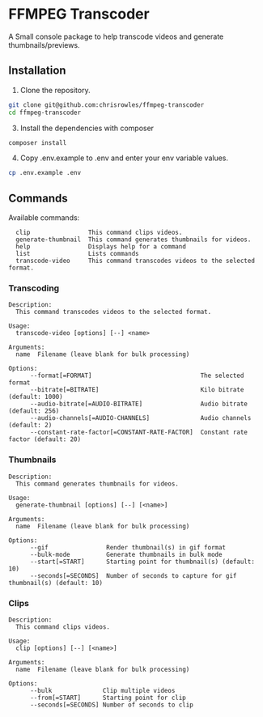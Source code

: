 # FFMPEG Transcoder

A Small console package to help transcode videos and generate thumbnails/previews.

## Installation

1. Clone the repository.
  ```sh
  git clone git@github.com:chrisrowles/ffmpeg-transcoder
  cd ffmpeg-transcoder
  ```
3. Install the dependencies with composer
  ```sh
  composer install
  ```
4. Copy .env.example to .env and enter your env variable values.
  ```sh
  cp .env.example .env
  ```

## Commands

Available commands:

```
  clip                This command clips videos.
  generate-thumbnail  This command generates thumbnails for videos.
  help                Displays help for a command
  list                Lists commands
  transcode-video     This command transcodes videos to the selected format.
```

### Transcoding
```
Description:
  This command transcodes videos to the selected format.

Usage:
  transcode-video [options] [--] <name>

Arguments:
  name  Filename (leave blank for bulk processing)

Options:
      --format[=FORMAT]                              The selected format
      --bitrate[=BITRATE]                            Kilo bitrate (default: 1000)
      --audio-bitrate[=AUDIO-BITRATE]                Audio bitrate (default: 256)
      --audio-channels[=AUDIO-CHANNELS]              Audio channels (default: 2)
      --constant-rate-factor[=CONSTANT-RATE-FACTOR]  Constant rate factor (default: 20)
```


### Thumbnails

```
Description:
  This command generates thumbnails for videos.

Usage:
  generate-thumbnail [options] [--] [<name>]

Arguments:
  name  Filename (leave blank for bulk processing)

Options:
      --gif                Render thumbnail(s) in gif format
      --bulk-mode          Generate thumbnails in bulk mode
      --start[=START]      Starting point for thumbnail(s) (default: 10)
      --seconds[=SECONDS]  Number of seconds to capture for gif thumbnail(s) (default: 10)
```

### Clips
```
Description:
  This command clips videos.

Usage:
  clip [options] [--] [<name>]

Arguments:
  name  Filename (leave blank for bulk processing)

Options:
      --bulk              Clip multiple videos
      --from[=START]      Starting point for clip
      --seconds[=SECONDS] Number of seconds to clip
```
